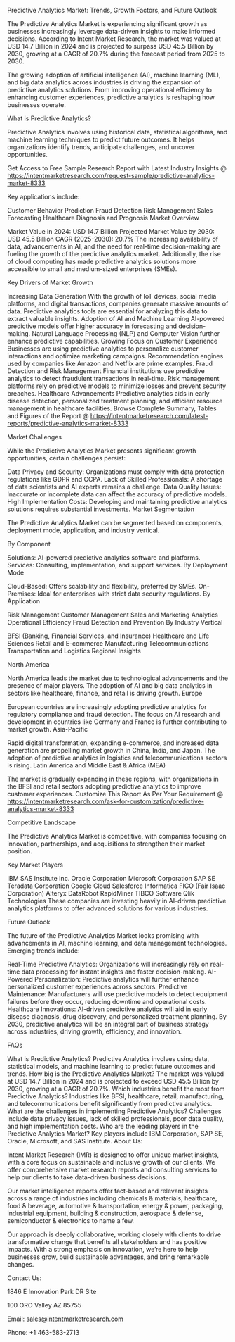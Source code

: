Predictive Analytics Market: Trends, Growth Factors, and Future Outlook

The Predictive Analytics Market is experiencing significant growth as businesses increasingly leverage data-driven insights to make informed decisions. According to Intent Market Research, the market was valued at USD 14.7 Billion in 2024 and is projected to surpass USD 45.5 Billion by 2030, growing at a CAGR of 20.7% during the forecast period from 2025 to 2030.

The growing adoption of artificial intelligence (AI), machine learning (ML), and big data analytics across industries is driving the expansion of predictive analytics solutions. From improving operational efficiency to enhancing customer experiences, predictive analytics is reshaping how businesses operate.

What is Predictive Analytics?

Predictive Analytics involves using historical data, statistical algorithms, and machine learning techniques to predict future outcomes. It helps organizations identify trends, anticipate challenges, and uncover opportunities.

Get Access to Free Sample Research Report with Latest Industry Insights @  https://intentmarketresearch.com/request-sample/predictive-analytics-market-8333

Key applications include:

Customer Behavior Prediction
Fraud Detection
Risk Management
Sales Forecasting
Healthcare Diagnosis and Prognosis
Market Overview

Market Value in 2024: USD 14.7 Billion
Projected Market Value by 2030: USD 45.5 Billion
CAGR (2025-2030): 20.7%
The increasing availability of data, advancements in AI, and the need for real-time decision-making are fueling the growth of the predictive analytics market. Additionally, the rise of cloud computing has made predictive analytics solutions more accessible to small and medium-sized enterprises (SMEs).

Key Drivers of Market Growth

Increasing Data Generation
With the growth of IoT devices, social media platforms, and digital transactions, companies generate massive amounts of data.
Predictive analytics tools are essential for analyzing this data to extract valuable insights.
Adoption of AI and Machine Learning
AI-powered predictive models offer higher accuracy in forecasting and decision-making.
Natural Language Processing (NLP) and Computer Vision further enhance predictive capabilities.
Growing Focus on Customer Experience
Businesses are using predictive analytics to personalize customer interactions and optimize marketing campaigns.
Recommendation engines used by companies like Amazon and Netflix are prime examples.
Fraud Detection and Risk Management
Financial institutions use predictive analytics to detect fraudulent transactions in real-time.
Risk management platforms rely on predictive models to minimize losses and prevent security breaches.
Healthcare Advancements
Predictive analytics aids in early disease detection, personalized treatment planning, and efficient resource management in healthcare facilities.
Browse Complete Summary, Tables and Figures of the Report @ https://intentmarketresearch.com/latest-reports/predictive-analytics-market-8333

Market Challenges

While the Predictive Analytics Market presents significant growth opportunities, certain challenges persist:

Data Privacy and Security: Organizations must comply with data protection regulations like GDPR and CCPA.
Lack of Skilled Professionals: A shortage of data scientists and AI experts remains a challenge.
Data Quality Issues: Inaccurate or incomplete data can affect the accuracy of predictive models.
High Implementation Costs: Developing and maintaining predictive analytics solutions requires substantial investments.
Market Segmentation

The Predictive Analytics Market can be segmented based on components, deployment mode, application, and industry vertical.

By Component

Solutions: AI-powered predictive analytics software and platforms.
Services: Consulting, implementation, and support services.
By Deployment Mode

Cloud-Based: Offers scalability and flexibility, preferred by SMEs.
On-Premises: Ideal for enterprises with strict data security regulations.
By Application

Risk Management
Customer Management
Sales and Marketing Analytics
Operational Efficiency
Fraud Detection and Prevention
By Industry Vertical

BFSI (Banking, Financial Services, and Insurance)
Healthcare and Life Sciences
Retail and E-commerce
Manufacturing
Telecommunications
Transportation and Logistics
Regional Insights

North America

North America leads the market due to technological advancements and the presence of major players.
The adoption of AI and big data analytics in sectors like healthcare, finance, and retail is driving growth.
Europe

European countries are increasingly adopting predictive analytics for regulatory compliance and fraud detection.
The focus on AI research and development in countries like Germany and France is further contributing to market growth.
Asia-Pacific

Rapid digital transformation, expanding e-commerce, and increased data generation are propelling market growth in China, India, and Japan.
The adoption of predictive analytics in logistics and telecommunications sectors is rising.
Latin America and Middle East & Africa (MEA)

The market is gradually expanding in these regions, with organizations in the BFSI and retail sectors adopting predictive analytics to improve customer experiences.
Customize This Report As Per Your Requirement @  https://intentmarketresearch.com/ask-for-customization/predictive-analytics-market-8333

Competitive Landscape

The Predictive Analytics Market is competitive, with companies focusing on innovation, partnerships, and acquisitions to strengthen their market position.

Key Market Players

IBM
SAS Institute Inc.
Oracle Corporation
Microsoft Corporation
SAP SE
Teradata Corporation
Google Cloud
Salesforce
Informatica
FICO (Fair Isaac Corporation)
Alteryx
DataRobot
RapidMiner
TIBCO Software
Qlik Technologies
These companies are investing heavily in AI-driven predictive analytics platforms to offer advanced solutions for various industries.

Future Outlook

The future of the Predictive Analytics Market looks promising with advancements in AI, machine learning, and data management technologies. Emerging trends include:

Real-Time Predictive Analytics: Organizations will increasingly rely on real-time data processing for instant insights and faster decision-making.
AI-Powered Personalization: Predictive analytics will further enhance personalized customer experiences across sectors.
Predictive Maintenance: Manufacturers will use predictive models to detect equipment failures before they occur, reducing downtime and operational costs.
Healthcare Innovations: AI-driven predictive analytics will aid in early disease diagnosis, drug discovery, and personalized treatment planning.
By 2030, predictive analytics will be an integral part of business strategy across industries, driving growth, efficiency, and innovation.

FAQs

What is Predictive Analytics?
Predictive Analytics involves using data, statistical models, and machine learning to predict future outcomes and trends.
How big is the Predictive Analytics Market?
The market was valued at USD 14.7 Billion in 2024 and is projected to exceed USD 45.5 Billion by 2030, growing at a CAGR of 20.7%.
Which industries benefit the most from Predictive Analytics?
Industries like BFSI, healthcare, retail, manufacturing, and telecommunications benefit significantly from predictive analytics.
What are the challenges in implementing Predictive Analytics?
Challenges include data privacy issues, lack of skilled professionals, poor data quality, and high implementation costs.
Who are the leading players in the Predictive Analytics Market?
Key players include IBM Corporation, SAP SE, Oracle, Microsoft, and SAS Institute.
About Us:

Intent Market Research (IMR) is designed to offer unique market insights, with a core focus on sustainable and inclusive growth of our clients. We offer comprehensive market research reports and consulting services to help our clients to take data-driven business decisions.

Our market intelligence reports offer fact-based and relevant insights across a range of industries including chemicals & materials, healthcare, food & beverage, automotive & transportation, energy & power, packaging, industrial equipment, building & construction, aerospace & defense, semiconductor & electronics to name a few.

Our approach is deeply collaborative, working closely with clients to drive transformative change that benefits all stakeholders and has positive impacts. With a strong emphasis on innovation, we’re here to help businesses grow, build sustainable advantages, and bring remarkable changes.

Contact Us:

1846 E Innovation Park DR Site

100 ORO Valley AZ 85755

Email: sales@intentmarketresearch.com

Phone: +1 463-583-2713

 

 
